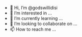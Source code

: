 - 👋 Hi, I’m @godswillidisi
- 👀 I’m interested in ...
- 🌱 I’m currently learning ...
- 💞️ I’m looking to collaborate on ...
- 📫 How to reach me ...

<!---
godswillidisi/godswillidisi is a ✨ special ✨ repository because its `README.md` (this file) appears on your GitHub profile.
You can click the Preview link to take a look at your changes.
--->
